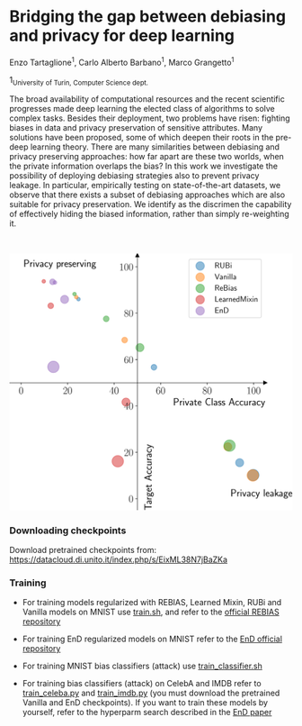 # Bridging the gap between debiasing and privacy for deep learning

Enzo Tartaglione<sup>1</sup>, Carlo Alberto Barbano<sup>1</sup>, Marco Grangetto<sup>1</sup>

1<sub>University of Turin, Computer Science dept.</sub>
<br/>

<p>
The broad availability of computational resources and the recent scientific progresses made deep learning the elected class of algorithms to solve complex tasks.  
Besides their deployment, two problems have risen: fighting biases in data and privacy preservation of sensitive attributes. 
Many solutions have been proposed, some of which deepen their roots in the pre-deep learning theory.
There are many similarities between debiasing and privacy preserving approaches: how far apart are these two worlds, when the private information overlaps the bias?
In this work we investigate the possibility of deploying debiasing strategies also to prevent privacy leakage. In particular, empirically testing on state-of-the-art datasets, we observe that there exists a subset of debiasing approaches which are also suitable for privacy preservation. We identify as the discrimen the capability of effectively hiding the biased information, rather than simply re-weighting it.
</p><br/>

![scatter](resources/scatter.png)

### Downloading checkpoints

Download pretrained checkpoints from: https://datacloud.di.unito.it/index.php/s/EixML38N7jBaZKa

### Training


- For training models regularized with REBIAS, Learned Mixin, RUBi and Vanilla models on MNIST use [train.sh](https://github.com/EIDOSlab/bridging-debiasing-privacy-deep-learning/blob/master/train.sh), and refer to the [official REBIAS repository](https://github.com/clovaai/rebias)

- For training EnD regularized models on MNIST refer to the [EnD official repository](https://github.com/EIDOSlab/entangling-disentangling-bias)

- For training MNIST bias classifiers (attack) use [train_classifier.sh](https://github.com/EIDOSlab/bridging-debiasing-privacy-deep-learning/blob/master/train_classifier.sh)

- For training bias classifiers (attack) on CelebA and IMDB refer to [train_celeba.py](https://github.com/EIDOSlab/bridging-debiasing-privacy-deep-learning/blob/master/train_celeba.py) and [train_imdb.py](https://github.com/EIDOSlab/bridging-debiasing-privacy-deep-learning/blob/master/train_imdb.py) (you must download the pretrained Vanilla and EnD checkpoints). If you want to train these models by yourself, refer to the hyperparm search described in the [EnD paper](https://openaccess.thecvf.com/content/CVPR2021/html/Tartaglione_EnD_Entangling_and_Disentangling_Deep_Representations_for_Bias_Correction_CVPR_2021_paper.html)